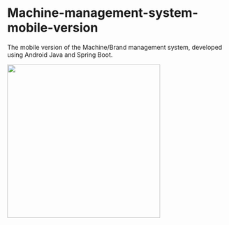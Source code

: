 # Machine-management-system-mobile-version

The mobile version of the Machine/Brand management system, developed using Android Java and Spring Boot.

<img src="https://user-images.githubusercontent.com/71185753/166153941-6207cd1b-be91-4a34-acdc-5051c2563a2a.gif" width="350">
